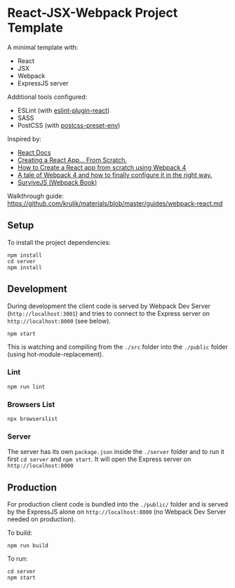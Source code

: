 # React-JSX-Webpack Project Template

A minimal template with:
- React
- JSX
- Webpack
- ExpressJS server

Additional tools configured:
- ESLint (with [eslint-plugin-react](https://github.com/yannickcr/eslint-plugin-react))
- SASS
- PostCSS (with [postcss-preset-env](https://github.com/csstools/postcss-preset-env))

Inspired by:
- [React Docs](https://reactjs.org/docs/create-a-new-react-app.html#creating-a-toolchain-from-scratch)
- [Creating a React App… From Scratch.](https://blog.usejournal.com/creating-a-react-app-from-scratch-f3c693b84658)
- [How to Create a React app from scratch using Webpack 4](https://medium.freecodecamp.org/part-1-react-app-from-scratch-using-webpack-4-562b1d231e75)
- [A tale of Webpack 4 and how to finally configure it in the right way.](https://hackernoon.com/a-tale-of-webpack-4-and-how-to-finally-configure-it-in-the-right-way-4e94c8e7e5c1)
- [SurviveJS (Webpack Book)](https://survivejs.com/webpack/)

Walkthrough guide:
https://github.com/krulik/materials/blob/master/guides/webpack-react.md

## Setup
To install the project dependencies:
```
npm install
cd server
npm install
```

## Development

During development the client code is served by Webpack Dev Server (`http://localhost:3001`) and tries to connect to the Express server on `http://localhost:8000` (see below).

```
npm start
```

This is watching and compiling from the `./src` folder into the `./public` folder (using hot-module-replacement).

### Lint

```
npm run lint
````

### Browsers List

```
npx browserslist
```

### Server
The server has its own `package.json` inside the `./server` folder and to run it first `cd server` and `npm start`. It will open the Express server on `http://localhost:8000`

## Production

For production client code is bundled into the `./public/` folder and is served by the ExpressJS alone on `http://localhost:8000` (no Webpack Dev Server needed on production).

To build:
```
npm run build
```

To run:
```
cd server
npm start
```